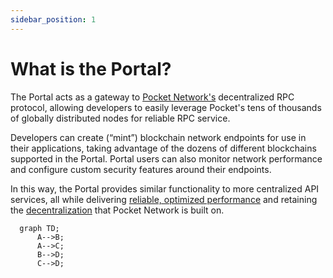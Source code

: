 ```yaml
---
sidebar_position: 1
---
```

# What is the Portal?

The Portal acts as a gateway to [Pocket Network's](https://www.pokt.network/) decentralized RPC protocol, allowing developers to easily leverage Pocket's tens of thousands of globally distributed nodes for reliable RPC service.

Developers can create (“mint”) blockchain network endpoints for use in their applications, taking advantage of the dozens of different blockchains supported in the Portal. Portal users can also monitor network performance and configure custom security features around their endpoints.

In this way, the Portal provides similar functionality to more centralized API services, all while delivering [reliable, optimized performance](https://www.blog.pokt.network/rpc-service-and-the-rpc-trilemma/) and retaining the [decentralization](https://www.blog.pokt.network/demystifying-rpc-nodes-why-decentralization-matters/) that Pocket Network is built on.

```mermaid
  graph TD;
      A-->B;
      A-->C;
      B-->D;
      C-->D;
```